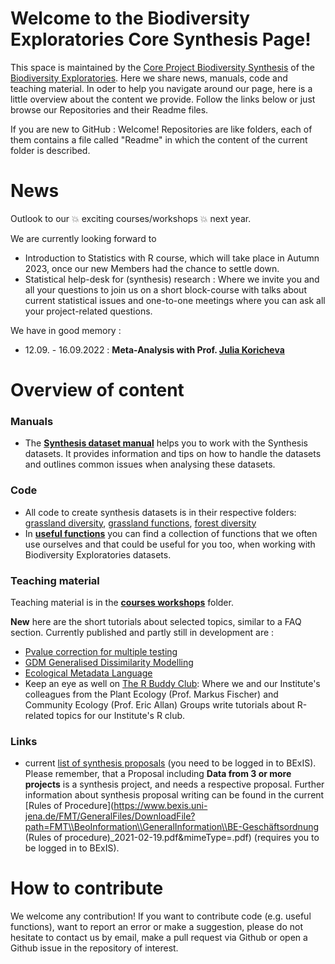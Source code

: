 # Welcome to the Biodiversity Exploratories Core Synthesis Page!
This space is maintained by the [Core Project Biodiversity Synthesis](https://www.biodiversity-exploratories.de/en/projects/core-project-10-biodiversity-synthesis/) of the [Biodiversity Exploratories](https://www.biodiversity-exploratories.de/en/). Here we share news, manuals, code and teaching material. In oder to help you navigate around our page, here is a little overview about the content we provide. Follow the links below or just browse our Repositories and their Readme files. 

If you are new to GitHub : Welcome! Repositories are like folders, each of them contains a file called "Readme" in which the content of the current folder is described.

# News
Outlook to our :boom: exciting courses/workshops :boom: next year.

We are currently looking forward to 
- Introduction to Statistics with R course, which will take place in Autumn 2023, once our new Members had the chance to settle down.
- Statistical help-desk for (synthesis) research : Where we invite you and all your questions to join us on a short block-course with talks about current statistical issues and one-to-one meetings where you can ask all your project-related questions.

We have in good memory :
- 12.09. - 16.09.2022 : **Meta-Analysis with Prof. [Julia Koricheva](https://pure.royalholloway.ac.uk/portal/en/persons/julia-koricheva(ab83b389-7258-48fd-8560-0c8de7b6c94a).html)**


# Overview of content
### Manuals
- The [**Synthesis dataset manual**](https://github.com/biodiversity-exploratories-synthesis/Synthesis_dataset_manual/blob/main/Synthesis%20datasets%20%20How%20to%20use.md) helps you to work with the Synthesis datasets. It  provides information and tips on how to handle the datasets and outlines common issues when analysing these datasets.

### Code
- All code to create synthesis datasets is in their respective folders: [grassland diversity](https://github.com/biodiversity-exploratories-synthesis/Synthesis_dataset_diversity_grassland), [grassland functions](https://github.com/biodiversity-exploratories-synthesis/Synthesis_dataset_functions_grassland), [forest diversity](https://github.com/biodiversity-exploratories-synthesis/Synthesis_dataset_diversity_forest)
- In [**useful functions**](https://github.com/biodiversity-exploratories-synthesis/Synthesis_useful_functions) you can find a collection of functions that we often use ourselves and that could be useful for you too, when working with Biodiversity Exploratories datasets. 

### Teaching material
Teaching material is in the [**courses workshops**](https://github.com/biodiversity-exploratories-synthesis/Synthesis_courses_workshops) folder.

**New** here are the short tutorials about selected topics, similar to a FAQ section. Currently published and partly still in development are : 
- [Pvalue correction for multiple testing](https://github.com/biodiversity-exploratories-synthesis/Synthesis_courses_workshops/blob/main/Tutorials/Pvalue_correction_multiple_testing.Rmd)
- [GDM Generalised Dissimilarity Modelling](https://github.com/biodiversity-exploratories-synthesis/Synthesis_courses_workshops/blob/main/Tutorials/Generalised_Dissimilarity_Modelling_GDM.Rmd)
- [Ecological Metadata Language](https://github.com/biodiversity-exploratories-synthesis/Synthesis_courses_workshops/blob/main/Tutorials/ecological_metadata_language.Rmd)
- Keep an eye as well on [The R Buddy Club](https://github.com/allanecology/R-buddies-course): Where we and our Institute's colleagues from the Plant Ecology (Prof. Markus Fischer) and Community Ecology (Prof. Eric Allan) Groups write tutorials about R-related topics for our Institute's R club.

### Links
- current [list of synthesis proposals](https://www.bexis.uni-jena.de/FMT/GeneralFiles/Show?viewTitle=General%20Documents&viewName=GeneralFiles&rootMenu=BeoInformation) (you need to be logged in to BExIS). Please remember, that a Proposal including **Data from 3 or more projects** is a synthesis project, and needs a respective proposal. Further information about synthesis proposal writing can be found in the current [Rules of Procedure](https://www.bexis.uni-jena.de/FMT/GeneralFiles/DownloadFile?path=FMT\\BeoInformation\\GeneralInformation\\BE-Geschäftsordnung (Rules of procedure)_2021-02-19.pdf&mimeType=.pdf) (requires you to be logged in to BExIS). 

# How to contribute
We welcome any contribution! If you want to contribute code (e.g. useful functions), want to report an error or make a suggestion, please do not hesitate to contact us by email, make a pull request via Github or open a Github issue in the repository of interest.

